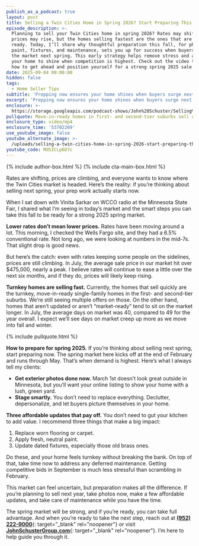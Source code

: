 ```yaml
---
publish_as_a_podcast: true
layout: post
title: Selling a Twin Cities Home in Spring 2026? Start Preparing This Fall
episode_description: >-
  Planning to sell your Twin Cities home in spring 2026? Rates may shift and
  prices may rise, but the homes selling fastest are the ones that are move-in
  ready. Today, I’ll share why thoughtful preparation this fall, for photos,
  paint, fixtures, and maintenance, sets you up for success when buyers flood
  the market next spring. This early strategy helps remove stress and allows
  your home to shine when competition is highest. Check out the video to learn
  how to get ahead and position yourself for a strong spring 2025 sale.
date: 2025-09-04 00:00:00
hidden: false
tags:
  - Home Seller Tips
subtitle: 'Prepping now ensures your home shines when buyers surge next spring. '
excerpt: 'Prepping now ensures your home shines when buyers surge next spring. '
enclosure: >-
  https://storage.googleapis.com/podcast-shows/John%20Schuster/Selling%20a%20Twin%20Cities%20Home%20in%20Spring%202026_%20Start%20Preparing%20This%20Fall.mp4
pullquote: Move-in-ready homes in first- and second-tier suburbs sell quickly.
enclosure_type: video/mp4
enclosure_time: '53702269'
use_youtube_image: false
youtube_alternate_image: >-
  /uploads/selling-a-twin-cities-home-in-spring-2026-start-preparing-this-fall-1.jpg
youtube_code: MdSICLp6D7c
---
```

{% include author-box.html %} {% include cta-main-box.html %}

Rates are shifting, prices are climbing, and everyone wants to know where the Twin Cities market is headed. Here’s the reality: if you’re thinking about selling next spring, your prep work actually starts now.

When I sat down with Vinita Sarkar on WCCO radio at the Minnesota State Fair, I shared what I’m seeing in today’s market and the smart steps you can take this fall to be ready for a strong 2025 spring market.

**Lower rates don’t mean lower prices.** Rates have been moving around a lot. This morning, I checked the Wells Fargo site, and they had a 6.5% conventional rate. Not long ago, we were looking at numbers in the mid-7s. That slight drop is good news.

But here’s the catch: even with rates keeping some people on the sidelines, prices are still climbing. In July, the average sale price in our market hit over $475,000, nearly a peak. I believe rates will continue to ease a little over the next six months, and if they do, prices will likely keep rising.

**Turnkey homes are selling fast.** Currently, the homes that sell quickly are the turnkey, move-in-ready single-family homes in the first- and second-tier suburbs. We’re still seeing multiple offers on those. On the other hand, homes that aren’t updated or aren’t “market-ready” tend to sit on the market longer. In July, the average days on market was 40, compared to 49 for the year overall. I expect we’ll see days on market creep up more as we move into fall and winter.

{% include pullquote.html %}

**How to prepare for spring 2025.** If you’re thinking about selling next spring, start preparing now. The spring market here kicks off at the end of February and runs through May. That’s when demand is highest. Here’s what I always tell my clients:

* **Get exterior photos done now.** March 1st doesn’t look great outside in Minnesota, but you’ll want your online listing to show your home with a lush, green yard.
* **Stage smartly.** You don’t need to replace everything. Declutter, depersonalize, and let buyers picture themselves in your home.

**Three affordable updates that pay off.** You don’t need to gut your kitchen to add value. I recommend three things that make a big impact:

1. Replace worn flooring or carpet.
2. Apply fresh, neutral paint.
3. Update dated fixtures, especially those old brass ones.

Do these, and your home feels turnkey without breaking the bank. On top of that, take time now to address any deferred maintenance. Getting competitive bids in September is much less stressful than scrambling in February.

This market can feel uncertain, but preparation makes all the difference. If you’re planning to sell next year, take photos now, make a few affordable updates, and take care of maintenance while you have the time.

The spring market will be strong, and if you’re ready, you can take full advantage. And when you’re ready to take the next step, reach out at [**(952) 222-9000**](tel:9522229000){: target="_blank" rel="noopener"} or visit [**<u>JohnSchusterGroup.com</u>**](http://johnschustergroup.com?utm_source=chatgpt.com){: target="_blank" rel="noopener"}. I’m here to help guide you through it.